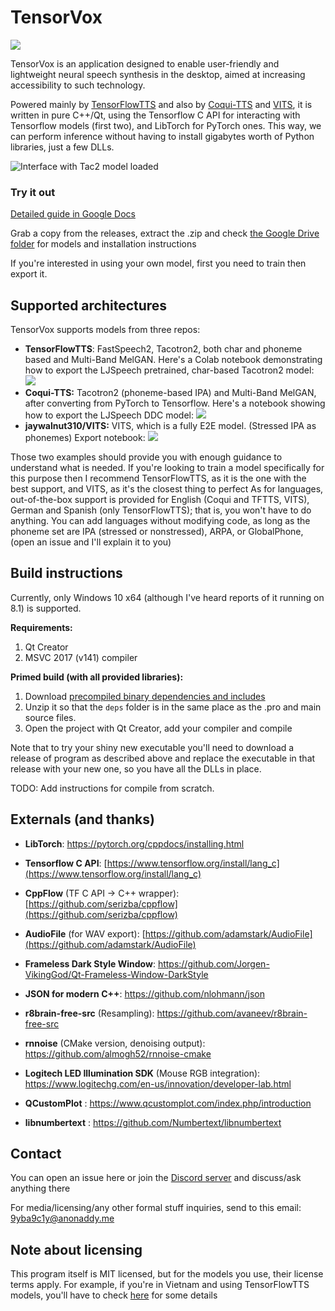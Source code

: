 # TensorVox

[![](https://dcbadge.vercel.app/api/server/yqFDAWH)](https://discord.gg/yqFDAWH)

TensorVox is an application designed to enable user-friendly and lightweight neural speech synthesis in the desktop, aimed at increasing accessibility to such technology. 

Powered mainly by [TensorFlowTTS](https://github.com/TensorSpeech/TensorFlowTTS) and also by [Coqui-TTS](https://github.com/coqui-ai/TTS) and [VITS](https://github.com/jaywalnut310/vits), it is written in pure C++/Qt, using the Tensorflow C API for interacting with Tensorflow models (first two), and LibTorch for PyTorch ones. This way, we can perform inference without having to install gigabytes worth of Python libraries, just a few DLLs.

![Interface with Tac2 model loaded](https://i.imgur.com/wtPzzNh.png)


### Try it out

[Detailed guide in Google Docs](https://docs.google.com/document/d/1OS1kfb19bvpPPkF71Vbak_b735mi7epjUanIfPG671M/edit?usp=sharing)

Grab a copy from the releases, extract the .zip and check [the Google Drive folder](https://drive.google.com/drive/folders/1atUyxBbstKZpMqQEZMdNmRF2AKrlahKy?usp=sharing) for models and installation instructions

If you're interested in using your own model, first you need to train then export it. 


## Supported architectures

TensorVox supports models from three repos:

 - **TensorFlowTTS**: FastSpeech2, Tacotron2, both char and phoneme based and Multi-Band MelGAN. Here's a Colab notebook demonstrating how to export the LJSpeech pretrained, char-based Tacotron2 model: [<img src="https://colab.research.google.com/assets/colab-badge.svg">](https://colab.research.google.com/drive/1KLqZ1rkD4Enw7zpTgXGL6if7e5s0UeWa?usp=sharing) 
 - **Coqui-TTS:** Tacotron2 (phoneme-based IPA) and Multi-Band MelGAN, after converting from PyTorch to Tensorflow. Here's a notebook showing how to export the LJSpeech DDC model: [<img src="https://colab.research.google.com/assets/colab-badge.svg">](https://colab.research.google.com/drive/15CdGEAu_-KezV1XxwzVfQiFSm0tveBkC?usp=sharing)
 - **jaywalnut310/VITS:** VITS, which is a fully E2E model. (Stressed IPA as phonemes) Export notebook: [<img src="https://colab.research.google.com/assets/colab-badge.svg">](https://colab.research.google.com/drive/1BSGE5DQYweXBWrwPOmb6CRPUU8H5mBvb?usp=sharing)

Those two examples should provide you with enough guidance to understand what is needed. If you're looking to train a model specifically for this purpose then I recommend TensorFlowTTS, as it is the one with the best support, and VITS, as it's the closest thing to perfect
As for languages, out-of-the-box support is provided for English (Coqui and TFTTS, VITS), German and Spanish (only TensorFlowTTS); that is, you won't have to do anything. You can add languages without modifying code, as long as the phoneme set are IPA (stressed or nonstressed), ARPA, or GlobalPhone, (open an issue and I'll explain it to you)


## Build instructions
Currently, only Windows 10 x64 (although I've heard reports of it running on 8.1) is supported.

**Requirements:**
 1. Qt Creator
 2. MSVC 2017 (v141) compiler

**Primed build (with all provided libraries):**

 1. Download [precompiled binary dependencies and includes](https://drive.google.com/file/d/1N6IxSpsgemS94z_v82toXhiNs2tLXkz6/view?usp=sharing)
 2. Unzip it so that the `deps` folder is in the same place as the .pro and main source files.
 3. Open the project with Qt Creator, add your compiler and compile

Note that to try your shiny new executable you'll need to download a release of program as described above and replace the executable in that release with your new one, so you have all the DLLs in place.

TODO: Add instructions for compile from scratch.

## Externals (and thanks)

 - **LibTorch**: https://pytorch.org/cppdocs/installing.html

 - **Tensorflow C API**: [https://www.tensorflow.org/install/lang_c](https://www.tensorflow.org/install/lang_c)
 - **CppFlow** (TF C API -> C++ wrapper): [https://github.com/serizba/cppflow](https://github.com/serizba/cppflow) 
 - **AudioFile** (for WAV export): [https://github.com/adamstark/AudioFile](https://github.com/adamstark/AudioFile)
 - **Frameless Dark Style Window**: https://github.com/Jorgen-VikingGod/Qt-Frameless-Window-DarkStyle
 - **JSON for modern C++**: https://github.com/nlohmann/json
 - **r8brain-free-src** (Resampling): https://github.com/avaneev/r8brain-free-src
 - **rnnoise** (CMake version, denoising output): https://github.com/almogh52/rnnoise-cmake
 - **Logitech LED Illumination SDK** (Mouse RGB integration): https://www.logitechg.com/en-us/innovation/developer-lab.html
 - **QCustomPlot** : https://www.qcustomplot.com/index.php/introduction
 - **libnumbertext** : https://github.com/Numbertext/libnumbertext


## Contact
You can open an issue here or join the [Discord server](https://discord.gg/yqFDAWH) and discuss/ask anything there

For media/licensing/any other formal stuff inquiries, send to this email: 9yba9c1y@anonaddy.me

## Note about licensing

This program itself is MIT licensed, but for the models you use, their license terms apply. For example, if you're in Vietnam and using TensorFlowTTS models, you'll have to check [here](https://github.com/TensorSpeech/TensorFlowTTS#license) for some details

